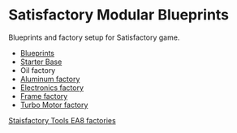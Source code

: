 # Satisfactory Modular Blueprints

Blueprints and factory setup for Satisfactory game.

- [Blueprints](factories/blueprints.md)
- [Starter Base](factories/main_base.txt)
- Oil factory
- [Aluminum factory](factories/aluminum.md)
- [Electronics factory](factories/electronics.txt)
- [Frame factory](factories/frame.txt)
- [Turbo Motor factory](factories/turbomotor.txt)

[Staisfactory Tools EA8 factories](factories/sftools-export-2024-08-04-12-45-15-sft-EA8.txt)